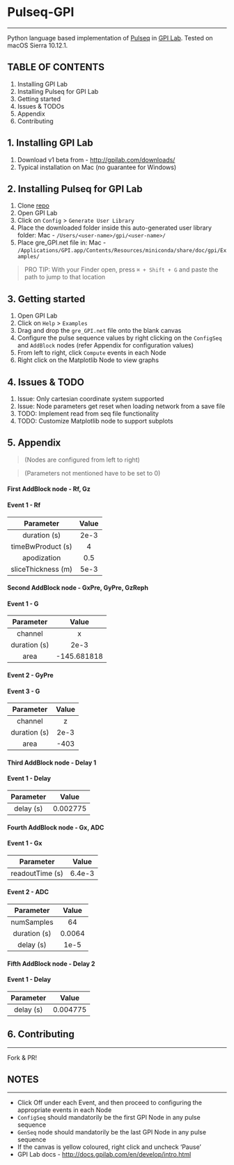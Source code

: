 # Pulseq-GPI
---
Python language based implementation of [Pulseq](http://pulseq.github.io) in [GPI Lab](http://gpilab.com). Tested on macOS Sierra 10.12.1.

## TABLE OF CONTENTS
1. Installing GPI Lab
2. Installing Pulseq for GPI Lab
3. Getting started
4. Issues & TODOs
5. Appendix
6. Contributing

## 1. Installing GPI Lab
1. Download v1 beta from - http://gpilab.com/downloads/
2. Typical installation on Mac (no guarantee for Windows)

## 2. Installing Pulseq for GPI Lab
1. Clone [repo](https://github.com/sravan953/pulseq-gpi)
2. Open GPI Lab
3. Click on `Config` > `Generate User Library`
4. Place the downloaded folder inside this auto-generated user library folder:
  Mac - `/Users/<user-name>/gpi/<user-name>/`
5. Place gre_GPI.net file in:
  Mac - `/Applications/GPI.app/Contents/Resources/miniconda/share/doc/gpi/Examples/`

> PRO TIP: With your Finder open, press `⌘ + Shift + G` and paste the path to jump to that location

## 3. Getting started
1. Open GPI Lab
2. Click on `Help` > `Examples`
3. Drag and drop the `gre_GPI.net` file onto the blank canvas
4. Configure the pulse sequence values by right clicking on the `ConfigSeq` and `AddBlock` nodes (refer Appendix for configuration values)
5. From left to right, click `Compute` events in each Node
6. Right click on the Matplotlib Node to view graphs

## 4. Issues & TODO
1. Issue: Only cartesian coordinate system supported
2. Issue: Node parameters get reset when loading network from a save file
3. TODO: Implement read from seq file functionality
4. TODO: Customize Matplotlib node to support subplots

## 5. Appendix
> (Nodes are configured from left to right)

> (Parameters not mentioned have to be set to 0)

#### First AddBlock node - Rf, Gz
#### Event 1 - Rf
Parameter | Value
:---:|:---:
duration (s) | 2e-3
timeBwProduct (s) | 4
apodization | 0.5
sliceThickness (m) | 5e-3

#### Second AddBlock node - GxPre, GyPre, GzReph
#### Event 1 - G
Parameter | Value
:---:|:---:
channel | x
duration (s) | 2e-3
area | -145.681818
#### Event 2 - GyPre
#### Event 3 - G
Parameter | Value
:---:|:---:
channel | z
duration (s) | 2e-3
area | -403

#### Third AddBlock node - Delay 1
#### Event 1 - Delay
Parameter | Value
:---:|:---:
delay (s) | 0.002775

#### Fourth AddBlock node - Gx, ADC
#### Event 1 - Gx
Parameter | Value
:---:|:---:
readoutTime (s) | 6.4e-3
#### Event 2 - ADC
Parameter | Value
:---:|:---:
numSamples | 64
duration (s) | 0.0064
delay (s) | 1e-5

#### Fifth AddBlock node - Delay 2
#### Event 1 - Delay
Parameter | Value
:---:|:---:
delay (s) | 0.004775

## 6. Contributing
---
Fork & PR!

## NOTES
---
- Click Off under each Event, and then proceed to configuring the appropriate events in each Node
- `ConfigSeq` should mandatorily be the first GPI Node in any pulse sequence
- `GenSeq` node should mandatorily be the last GPI Node in any pulse sequence
- If the canvas is yellow coloured, right click and uncheck ‘Pause’
- GPI Lab docs - http://docs.gpilab.com/en/develop/intro.html

